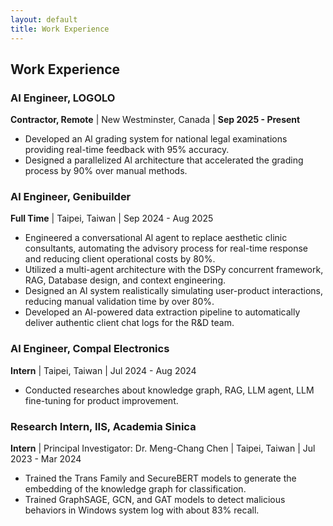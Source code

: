```yaml
---
layout: default
title: Work Experience
---
```


## Work Experience

### AI Engineer, LOGOLO

**Contractor, Remote** | New Westminster, Canada | **Sep 2025 - Present**

- Developed an Al grading system for national legal examinations providing real-time feedback with 95% accuracy.
- Designed a parallelized Al architecture that accelerated the grading process by 90% over manual methods.

### Al Engineer, Genibuilder

**Full Time** | Taipei, Taiwan | Sep 2024 - Aug 2025

- Engineered a conversational Al agent to replace aesthetic clinic consultants, automating the advisory process for real-time response and reducing client operational costs by 80%.
- Utilized a multi-agent architecture with the DSPy concurrent framework, RAG, Database design, and context engineering.
- Designed an Al system realistically simulating user-product interactions, reducing manual validation time by over 80%.
- Developed an Al-powered data extraction pipeline to automatically deliver authentic client chat logs for the R&D team.

### Al Engineer, Compal Electronics

**Intern** | Taipei, Taiwan | Jul 2024 - Aug 2024

- Conducted researches about knowledge graph, RAG, LLM agent, LLM fine-tuning for product improvement.

### Research Intern, IIS, Academia Sinica

**Intern** | Principal Investigator: Dr. Meng-Chang Chen | Taipei, Taiwan | Jul 2023 - Mar 2024

- Trained the Trans Family and SecureBERT models to generate the embedding of the knowledge graph for classification.
- Trained GraphSAGE, GCN, and GAT models to detect malicious behaviors in Windows system log with about 83% recall.
